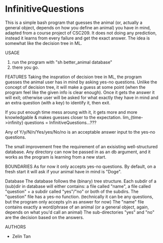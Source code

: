 # InfinitiveQuestions
This is a simple bash program that guesses the animal (or, actually a general object, depends on how you define an animal) you have in mind, adapted from a course project of CSC209.
It does not doing any prediction, instead it learns from every failure and get the exact answer.
The idea is somewhat like the decision tree in ML.

USAGE
1. run the program with "sh better_animal database"
2. there you go.

FEATURES
Taking the inspration of decision tree in ML, the program guesses the animal user has in mind by asking yes-no questions. Unlike the concept of decision tree, it will make a guess at some point (when the program feel like the given info is clear enough). Once it gets the answer it will exit; otherwise user will be asked for what exactly they have in mind and an extra question (with a key) to identify it, then exit.

If you put enough time mess aroung with it, it gets more and more knowledgable & makes guesses closer to the expectation. lim_{time->infinity} questions = InfinitiveQuestions...???

Any of Y/y/N/n/Yes/yes/No/no is an acceptable answer input to the yes-no questions.

The small improvement free the requirement of an exisisting well-structured database. Any directory can now be passed in as an db argument, and it works as the program is learning from a new start.

BOUNDARIES
As for now it only accepts yes-no questions.
By default, on a fresh start it will ask if your animal have in mind is "Doge".

Database
The database follows the (binary) tree structure. Each subdir of a (sub)dir in database will either contains: a file called "name", a file called "question" + a subdir called "yes"/"no" or both of the subdirs.
The "question" file has a yes-no function. (technically it can be any questions, but the program only accepts y/n as answer for now)
The "name" file contains exactly a word/phrase of an animal (or a general object, again, depends on what you'd call an animal)
The sub-directories "yes" and "no" are the decision based on the answers.

AUTHORS
- Zelin Tan
